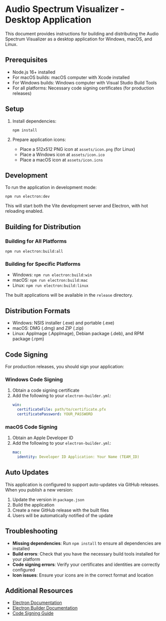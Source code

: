 # Audio Spectrum Visualizer - Desktop Application

This document provides instructions for building and distributing the Audio Spectrum Visualizer as a desktop application for Windows, macOS, and Linux.

## Prerequisites

- Node.js 16+ installed
- For macOS builds: macOS computer with Xcode installed
- For Windows builds: Windows computer with Visual Studio Build Tools
- For all platforms: Necessary code signing certificates (for production releases)

## Setup

1. Install dependencies:
   ```
   npm install
   ```

2. Prepare application icons:
   - Place a 512x512 PNG icon at `assets/icon.png` (for Linux)
   - Place a Windows icon at `assets/icon.ico`
   - Place a macOS icon at `assets/icon.icns`

## Development

To run the application in development mode:

```
npm run electron:dev
```

This will start both the Vite development server and Electron, with hot reloading enabled.

## Building for Distribution

### Building for All Platforms

```
npm run electron:build:all
```

### Building for Specific Platforms

- Windows: `npm run electron:build:win`
- macOS: `npm run electron:build:mac`
- Linux: `npm run electron:build:linux`

The built applications will be available in the `release` directory.

## Distribution Formats

- Windows: NSIS installer (.exe) and portable (.exe)
- macOS: DMG (.dmg) and ZIP (.zip)
- Linux: AppImage (.AppImage), Debian package (.deb), and RPM package (.rpm)

## Code Signing

For production releases, you should sign your application:

### Windows Code Signing

1. Obtain a code signing certificate
2. Add the following to your `electron-builder.yml`:
   ```yaml
   win:
     certificateFile: path/to/certificate.pfx
     certificatePassword: YOUR_PASSWORD
   ```

### macOS Code Signing

1. Obtain an Apple Developer ID
2. Add the following to your `electron-builder.yml`:
   ```yaml
   mac:
     identity: Developer ID Application: Your Name (TEAM_ID)
   ```

## Auto Updates

This application is configured to support auto-updates via GitHub releases. When you publish a new version:

1. Update the version in `package.json`
2. Build the application
3. Create a new GitHub release with the built files
4. Users will be automatically notified of the update

## Troubleshooting

- **Missing dependencies**: Run `npm install` to ensure all dependencies are installed
- **Build errors**: Check that you have the necessary build tools installed for your platform
- **Code signing errors**: Verify your certificates and identities are correctly configured
- **Icon issues**: Ensure your icons are in the correct format and location

## Additional Resources

- [Electron Documentation](https://www.electronjs.org/docs)
- [Electron Builder Documentation](https://www.electron.build/)
- [Code Signing Guide](https://www.electron.build/code-signing)